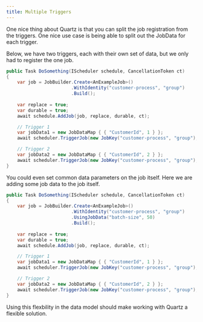 ```yaml
---
title: Multiple Triggers
---
```


One nice thing about Quartz is that you can split the job registration from the 
triggers. One nice use case is being able to split out the JobData for each
trigger. 

Below, we have two triggers, each with their own set of data, but
we only had to register the one job.


```csharp
public Task DoSomething(IScheduler schedule, CancellationToken ct)
{
    var job = JobBuilder.Create<AnExampleJob>()
                        .WithIdentity("customer-process", "group")
                        .Build();
    
    var replace = true;
    var durable = true;
    await schedule.AddJob(job, replace, durable, ct);

    // Trigger 1
    var jobData1 = new JobDataMap { { "CustomerId", 1 } };
    await scheduler.TriggerJob(new JobKey("customer-process", "group"), jobData1, ct);

    // Trigger 2
    var jobData2 = new JobDataMap { { "CustomerId", 2 } };
    await scheduler.TriggerJob(new JobKey("customer-process", "group"), jobData2, ct);
}
```

You could even set common data parameters on the job itself. Here
we are adding some job data to the job itself.

```csharp
public Task DoSomething(IScheduler schedule, CancellationToken ct)
{
    var job = JobBuilder.Create<AnExampleJob>()
                        .WithIdentity("customer-process", "group")
                        .UsingJobData("batch-size", 50)
                        .Build();
    
    var replace = true;
    var durable = true;
    await schedule.AddJob(job, replace, durable, ct);

    // Trigger 1
    var jobData1 = new JobDataMap { { "CustomerId", 1 } };
    await scheduler.TriggerJob(new JobKey("customer-process", "group"), jobData1, ct);

    // Trigger 2
    var jobData2 = new JobDataMap { { "CustomerId", 2 } };
    await scheduler.TriggerJob(new JobKey("customer-process", "group"), jobData2, ct);
}
```

Using this flexbility in the data model should make working with Quartz a flexible solution.
